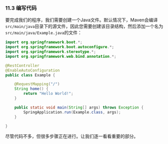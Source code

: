 ### 11.3 编写代码

要完成我们的程序，我们需要创建一个Java文件。默认情况下，Maven会编译`src/main/java`目录下的源文件，因此您需要创建该目录结构，然后添加一个名为`src/main/java/Example.java`的文件：

```java
import org.springframework.boot.*;
import org.springframework.boot.autoconfigure.*;
import org.springframework.stereotype.*;
import org.springframework.web.bind.annotation.*;

@RestController
@EnableAutoConfiguration
public class Example {

    @RequestMapping("/")
    String home() {
        return "Hello World!";
    }

    public static void main(String[] args) throws Exception {
        SpringApplication.run(Example.class, args);
    }

}
```

尽管代码不多，但很多步骤正在进行。让我们逐一看看重要的部分。
